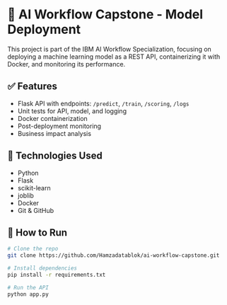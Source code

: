 # 🚀 AI Workflow Capstone - Model Deployment

This project is part of the IBM AI Workflow Specialization, focusing on deploying a machine learning model as a REST API, containerizing it with Docker, and monitoring its performance.

## ✅ Features
- Flask API with endpoints: `/predict`, `/train`, `/scoring`, `/logs`
- Unit tests for API, model, and logging
- Docker containerization
- Post-deployment monitoring
- Business impact analysis

## 🧰 Technologies Used
- Python
- Flask
- scikit-learn
- joblib
- Docker
- Git & GitHub

## 🐳 How to Run
```bash
# Clone the repo
git clone https://github.com/Hamzadatablok/ai-workflow-capstone.git

# Install dependencies
pip install -r requirements.txt

# Run the API
python app.py